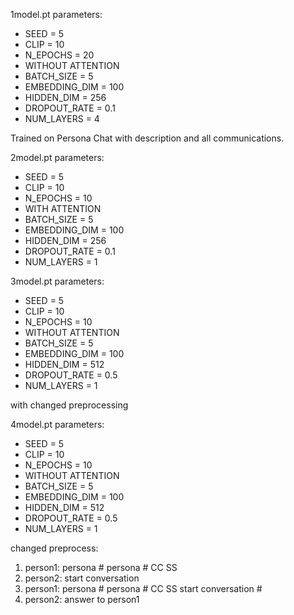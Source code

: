 1model.pt parameters: 
* SEED = 5 
* CLIP = 10 
* N_EPOCHS = 20 
* WITHOUT ATTENTION 
* BATCH_SIZE = 5 
* EMBEDDING_DIM = 100 
* HIDDEN_DIM = 256 
* DROPOUT_RATE = 0.1 
* NUM_LAYERS = 4  

Trained on Persona Chat with description and all communications. 

2model.pt parameters:

* SEED = 5 
* CLIP = 10 
* N_EPOCHS = 10
* WITH ATTENTION 
* BATCH_SIZE = 5 
* EMBEDDING_DIM = 100 
* HIDDEN_DIM = 256 
* DROPOUT_RATE = 0.1 
* NUM_LAYERS = 1 


3model.pt parameters: 

* SEED = 5
* CLIP = 10
* N_EPOCHS = 10
* WITHOUT ATTENTION 
* BATCH_SIZE = 5 
* EMBEDDING_DIM = 100 
* HIDDEN_DIM = 512 
* DROPOUT_RATE = 0.5 
* NUM_LAYERS = 1

with changed preprocessing  


4model.pt parameters: 

* SEED = 5
* CLIP = 10
* N_EPOCHS = 10
* WITHOUT ATTENTION 
* BATCH_SIZE = 5 
* EMBEDDING_DIM = 100 
* HIDDEN_DIM = 512 
* DROPOUT_RATE = 0.5 
* NUM_LAYERS = 1

changed preprocess: 
1. person1: persona # persona # CC SS
2. person2: start conversation
3. person1: persona # persona # CC SS start conversation #
4. person2: answer to person1
